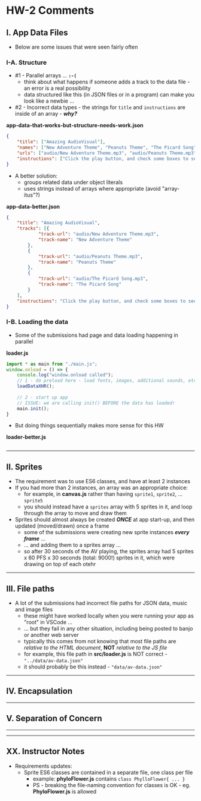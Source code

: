 # HW-2 Comments


## I. App Data Files
- Below are some issues that were seen fairly often 
### I-A. Structure
- #1 - Parallel arrays ... **`:-(`**
  - think about what happens if someone adds a track to the data file - an error is a real possibility
  - data structured like this (in JSON files or in a program) can make you look like a newbie ...
- #2 - Incorrect data types - the strings for `title` and `instructions` are inside of an array - ***why?***

**app-data-that-works-but-structure-needs-work.json**
```json
{
	"title": ["Amazing AudioVisual"],
	"names": ["New Adventure Theme", "Peanuts Theme", "The Picard Song"],
	"urls": ["audio/New Adventure Theme.mp3", "audio/Peanuts Theme.mp3", "audio/The Picard Song.mp3"],
	"instructions": ["Click the play button, and check some boxes to see cool stuff happen."]
}
```

- A better solution:
  - groups related data under object literals
  - uses strings instead of arrays where appropriate (avoid "array-itus"?)

**app-data-better.json**
```json
{
	"title": "Amazing AudioVisual",
	"tracks": [{
			"track-url": "audio/New Adventure Theme.mp3",
			"track-name": "New Adventure Theme"
		},
		{
			"track-url": "audio/Peanuts Theme.mp3",
			"track-name": "Peanuts Theme"
		},
		{
			"track-url": "audio/The Picard Song.mp3",
			"track-name": "The Picard Song"
		}
	],
	"instructions": "Click the play button, and check some boxes to see cool stuff happen."
}
```

### I-B. Loading the data

- Some of the submissions had page and data loading happening in parallel

**loader.js**
```js
import * as main from "./main.js";
window.onload = () => {
	console.log("window.onload called");
	// 1 - do preload here - load fonts, images, additional sounds, etc...
	loadDataXHR();
	
	// 2 - start up app
	// ISSUE: we are calling init() BEFORE the data has loaded!
	main.init();
}
```


- But doing things sequentially makes more sense for this HW

**loader-better.js**
```js

```

<hr>


## II. Sprites

- The requirement was to use ES6 classes, and have at least 2 instances
- If you had more than 2 instances, an array was an appropriate choice:
  - for example, in **canvas.js** rather than having `sprite1`, `sprite2`, ... `sprite5`
  - you should instead have a `sprites` array with 5 sprites in it, and loop through the array to move and draw them
- Sprites should almost always be created ***ONCE*** at app start-up, and then updated (moved/drawn) once a frame
  - some of the submissions were creating new sprite instances ***every frame*** ...
  - ... and adding them to a sprites array ...
  - so after 30 seconds of the AV playing, the sprites array had 5 sprites x 60 PFS x 30 seconds (total: 9000!) sprites in it, which were drawing on top of each otehr

<hr>

## III. File paths
 - A lot of the submissions had incorrect file paths for JSON data, music and image files
   - these might have worked locally when you were running your app as "root" in VSCode ...
   - ... but they fail in any other situation, including being posted to banjo or another web server
   - typically this comes from not knowing that most file paths are *relative to the HTML document*, **NOT** *relative to the JS file*
   - for example, this file path in **src/loader.js** is NOT correct - `"../data/av-data.json"`
   - it should probably be this instead - `"data/av-data.json"`
 
<hr>

## IV. Encapsulation

<hr>

## V. Separation of Concern

<hr><hr>

## XX. Instructor Notes

- Requirements updates:
  - Sprite ES6 classes are contained in a separate file, one class per file
    - example: **phyloFlower.js** contains `class PhylloFlower{ ... }`
    - PS - breaking the file-naming convention for classes is OK - eg. **PhyloFlower.js** is allowed
